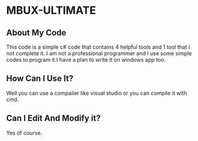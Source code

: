 # MBUX-ULTIMATE
## About My Code
This code is a simple c# code that contains 4 helpful tools and 1 tool that i not complete it.
I am not a professional programmer and i use some simple codes to program it.I have a plan to write it on windows app too.
## How Can I Use It?
Well you can use a compailer like visual studio or you can compile it with cmd.
## Can I Edit And Modify it?
Yes of course.
